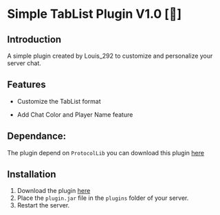 # Simple TabList Plugin V1.0 [📖]
## Introduction

A simple plugin created by Louis_292 to customize and personalize your server chat.

## Features

- Customize the TabList format

- Add Chat Color and Player Name feature

## Dependance:
The plugin depend on ``ProtocolLib`` you can download this plugin [here](https://www.spigotmc.org/resources/protocollib.1997/)

## Installation

1. Download the plugin [here](https://www.spigotmc.org/resources/simple-chat.129128/)
2. Place the ``plugin.jar`` file in the ``plugins`` folder of your server.
3. Restart the server.